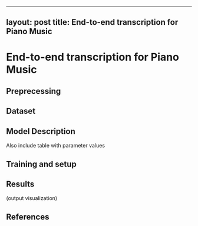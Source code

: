 
---
layout: post
title: End-to-end transcription for Piano Music 
---

# End-to-end transcription for Piano Music


## Preprecessing

## Dataset

## Model Description

Also include table with parameter values

## Training and setup

## Results
(output visualization)

## References
